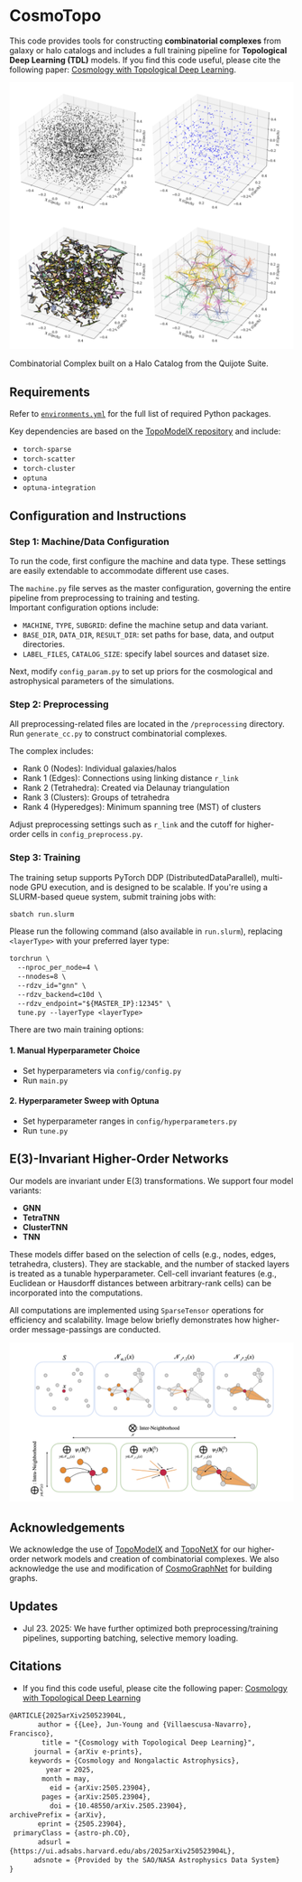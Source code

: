 # CosmoTopo
This code provides tools for constructing **combinatorial complexes** from galaxy or halo catalogs and includes a full training pipeline for **Topological Deep Learning (TDL)** models. If you find this code useful, please cite the following paper: [Cosmology with Topological Deep Learning](https://arxiv.org/abs/2505.23904).

<p align="center">
  <img src="visualizations/structures.png" alt="Combinatorial Complex built on a Halo Catalog from the Quijote Suite" width="600"/>
</p>
Combinatorial Complex built on a Halo Catalog from the Quijote Suite. 

## Requirements
Refer to [`environments.yml`](./environments.yml) for the full list of required Python packages.

Key dependencies are based on the [TopoModelX repository](https://github.com/pyt-team/TopoModelX) and include:

- `torch-sparse`
- `torch-scatter`
- `torch-cluster`
- `optuna`
- `optuna-integration`

## Configuration and Instructions

### Step 1: Machine/Data Configuration
To run the code, first configure the machine and data type. These settings are easily extendable to accommodate different use cases.

The `machine.py` file serves as the master configuration, governing the entire pipeline from preprocessing to training and testing.  
Important configuration options include:

- `MACHINE`, `TYPE`, `SUBGRID`: define the machine setup and data variant.
- `BASE_DIR`, `DATA_DIR`, `RESULT_DIR`: set paths for base, data, and output directories.
- `LABEL_FILES`, `CATALOG_SIZE`: specify label sources and dataset size.

Next, modify `config_param.py` to set up priors for the cosmological and astrophysical parameters of the simulations. 

### Step 2: Preprocessing
All preprocessing-related files are located in the `/preprocessing` directory. Run `generate_cc.py` to construct combinatorial complexes.

The complex includes:

- Rank 0 (Nodes): Individual galaxies/halos  
- Rank 1 (Edges): Connections using linking distance `r_link`  
- Rank 2 (Tetrahedra): Created via Delaunay triangulation  
- Rank 3 (Clusters): Groups of tetrahedra  
- Rank 4 (Hyperedges): Minimum spanning tree (MST) of clusters  

Adjust preprocessing settings such as `r_link` and the cutoff for higher-order cells in `config_preprocess.py`.

### Step 3: Training
The training setup supports PyTorch DDP (DistributedDataParallel), multi-node GPU execution, and is designed to be scalable.
If you're using a SLURM-based queue system, submit training jobs with:

```bash
sbatch run.slurm
```

Please run the following command (also available in `run.slurm`), replacing `<layerType>` with your preferred layer type:
```
torchrun \
  --nproc_per_node=4 \
  --nnodes=8 \
  --rdzv_id="gnn" \
  --rdzv_backend=c10d \
  --rdzv_endpoint="${MASTER_IP}:12345" \
  tune.py --layerType <layerType>
```

There are two main training options:

#### 1. Manual Hyperparameter Choice
- Set hyperparameters via `config/config.py`
- Run `main.py`

#### 2. Hyperparameter Sweep with Optuna
- Set hyperparameter ranges in `config/hyperparameters.py`
- Run `tune.py`

## E(3)-Invariant Higher-Order Networks
Our models are invariant under E(3) transformations. We support four model variants:

- **GNN**
- **TetraTNN**
- **ClusterTNN**
- **TNN**

These models differ based on the selection of cells (e.g., nodes, edges, tetrahedra, clusters). They are stackable, and the number of stacked layers is treated as a tunable hyperparameter. Cell-cell invariant features (e.g., Euclidean or Hausdorff distances between arbitrary-rank cells) can be incorporated into the computations.

All computations are implemented using `SparseTensor` operations for efficiency and scalability. Image below briefly demonstrates how higher-order message-passings are conducted.

<p align="center">
  <img src="visualizations/neighborhoods.png" alt="Higher-Order Message-Passing" width="600"/>
</p>

## Acknowledgements
We acknowledge the use of [TopoModelX](https://github.com/pyt-team/TopoModelX) and [TopoNetX](https://github.com/pyt-team/TopoNetX) for our higher-order network models and creation of combinatorial complexes. We also acknowledge the use and modification of [CosmoGraphNet](https://github.com/PabloVD/CosmoGraphNet) for building graphs.

## Updates
- Jul 23. 2025: We have further optimized both preprocessing/training pipelines, supporting batching, selective memory loading.

## Citations
- If you find this code useful, please cite the following paper: [Cosmology with Topological Deep Learning](https://arxiv.org/abs/2505.23904)
```
@ARTICLE{2025arXiv250523904L,
       author = {{Lee}, Jun-Young and {Villaescusa-Navarro}, Francisco},
        title = "{Cosmology with Topological Deep Learning}",
      journal = {arXiv e-prints},
     keywords = {Cosmology and Nongalactic Astrophysics},
         year = 2025,
        month = may,
          eid = {arXiv:2505.23904},
        pages = {arXiv:2505.23904},
          doi = {10.48550/arXiv.2505.23904},
archivePrefix = {arXiv},
       eprint = {2505.23904},
 primaryClass = {astro-ph.CO},
       adsurl = {https://ui.adsabs.harvard.edu/abs/2025arXiv250523904L},
      adsnote = {Provided by the SAO/NASA Astrophysics Data System}
}
```
